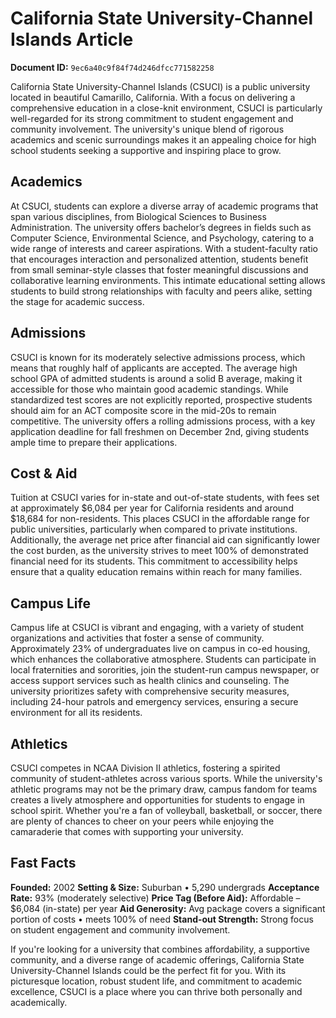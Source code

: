 # California State University-Channel Islands Article

**Document ID:** `9ec6a40c9f84f74d246dfcc771582258`

California State University-Channel Islands (CSUCI) is a public university located in beautiful Camarillo, California. With a focus on delivering a comprehensive education in a close-knit environment, CSUCI is particularly well-regarded for its strong commitment to student engagement and community involvement. The university's unique blend of rigorous academics and scenic surroundings makes it an appealing choice for high school students seeking a supportive and inspiring place to grow.

## Academics
At CSUCI, students can explore a diverse array of academic programs that span various disciplines, from Biological Sciences to Business Administration. The university offers bachelor’s degrees in fields such as Computer Science, Environmental Science, and Psychology, catering to a wide range of interests and career aspirations. With a student-faculty ratio that encourages interaction and personalized attention, students benefit from small seminar-style classes that foster meaningful discussions and collaborative learning environments. This intimate educational setting allows students to build strong relationships with faculty and peers alike, setting the stage for academic success.

## Admissions
CSUCI is known for its moderately selective admissions process, which means that roughly half of applicants are accepted. The average high school GPA of admitted students is around a solid B average, making it accessible for those who maintain good academic standings. While standardized test scores are not explicitly reported, prospective students should aim for an ACT composite score in the mid-20s to remain competitive. The university offers a rolling admissions process, with a key application deadline for fall freshmen on December 2nd, giving students ample time to prepare their applications.

## Cost & Aid
Tuition at CSUCI varies for in-state and out-of-state students, with fees set at approximately $6,084 per year for California residents and around $18,684 for non-residents. This places CSUCI in the affordable range for public universities, particularly when compared to private institutions. Additionally, the average net price after financial aid can significantly lower the cost burden, as the university strives to meet 100% of demonstrated financial need for its students. This commitment to accessibility helps ensure that a quality education remains within reach for many families.

## Campus Life
Campus life at CSUCI is vibrant and engaging, with a variety of student organizations and activities that foster a sense of community. Approximately 23% of undergraduates live on campus in co-ed housing, which enhances the collaborative atmosphere. Students can participate in local fraternities and sororities, join the student-run campus newspaper, or access support services such as health clinics and counseling. The university prioritizes safety with comprehensive security measures, including 24-hour patrols and emergency services, ensuring a secure environment for all its residents.

## Athletics
CSUCI competes in NCAA Division II athletics, fostering a spirited community of student-athletes across various sports. While the university's athletic programs may not be the primary draw, campus fandom for teams creates a lively atmosphere and opportunities for students to engage in school spirit. Whether you're a fan of volleyball, basketball, or soccer, there are plenty of chances to cheer on your peers while enjoying the camaraderie that comes with supporting your university.

## Fast Facts
**Founded:** 2002
**Setting & Size:** Suburban • 5,290 undergrads
**Acceptance Rate:** 93% (moderately selective)
**Price Tag (Before Aid):** Affordable – $6,084 (in-state) per year
**Aid Generosity:** Avg package covers a significant portion of costs • meets 100% of need
**Stand-out Strength:** Strong focus on student engagement and community involvement.

If you're looking for a university that combines affordability, a supportive community, and a diverse range of academic offerings, California State University-Channel Islands could be the perfect fit for you. With its picturesque location, robust student life, and commitment to academic excellence, CSUCI is a place where you can thrive both personally and academically.
